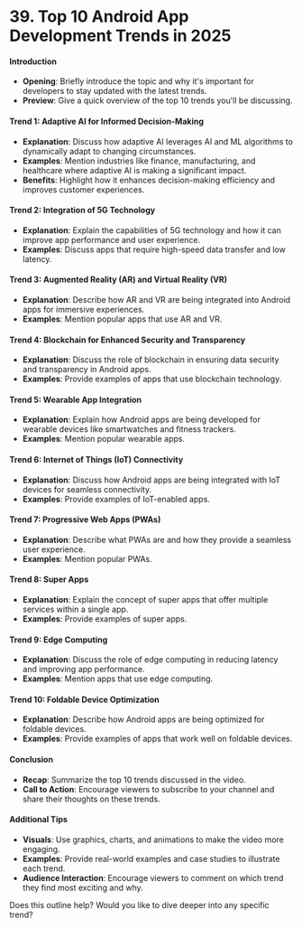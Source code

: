 # 39. Top 10 Android App Development Trends in 2025

#### Introduction

* **Opening**: Briefly introduce the topic and why it's important for developers to stay updated with the latest trends.
* **Preview**: Give a quick overview of the top 10 trends you'll be discussing.

#### Trend 1: Adaptive AI for Informed Decision-Making

* **Explanation**: Discuss how adaptive AI leverages AI and ML algorithms to dynamically adapt to changing circumstances.
* **Examples**: Mention industries like finance, manufacturing, and healthcare where adaptive AI is making a significant impact.
* **Benefits**: Highlight how it enhances decision-making efficiency and improves customer experiences.

#### Trend 2: Integration of 5G Technology

* **Explanation**: Explain the capabilities of 5G technology and how it can improve app performance and user experience.
* **Examples**: Discuss apps that require high-speed data transfer and low latency.

#### Trend 3: Augmented Reality (AR) and Virtual Reality (VR)

* **Explanation**: Describe how AR and VR are being integrated into Android apps for immersive experiences.
* **Examples**: Mention popular apps that use AR and VR.

#### Trend 4: Blockchain for Enhanced Security and Transparency

* **Explanation**: Discuss the role of blockchain in ensuring data security and transparency in Android apps.
* **Examples**: Provide examples of apps that use blockchain technology.

#### Trend 5: Wearable App Integration

* **Explanation**: Explain how Android apps are being developed for wearable devices like smartwatches and fitness trackers.
* **Examples**: Mention popular wearable apps.

#### Trend 6: Internet of Things (IoT) Connectivity

* **Explanation**: Discuss how Android apps are being integrated with IoT devices for seamless connectivity.
* **Examples**: Provide examples of IoT-enabled apps.

#### Trend 7: Progressive Web Apps (PWAs)

* **Explanation**: Describe what PWAs are and how they provide a seamless user experience.
* **Examples**: Mention popular PWAs.

#### Trend 8: Super Apps

* **Explanation**: Explain the concept of super apps that offer multiple services within a single app.
* **Examples**: Provide examples of super apps.

#### Trend 9: Edge Computing

* **Explanation**: Discuss the role of edge computing in reducing latency and improving app performance.
* **Examples**: Mention apps that use edge computing.

#### Trend 10: Foldable Device Optimization

* **Explanation**: Describe how Android apps are being optimized for foldable devices.
* **Examples**: Provide examples of apps that work well on foldable devices.

#### Conclusion

* **Recap**: Summarize the top 10 trends discussed in the video.
* **Call to Action**: Encourage viewers to subscribe to your channel and share their thoughts on these trends.

#### Additional Tips

* **Visuals**: Use graphics, charts, and animations to make the video more engaging.
* **Examples**: Provide real-world examples and case studies to illustrate each trend.
* **Audience Interaction**: Encourage viewers to comment on which trend they find most exciting and why.

Does this outline help? Would you like to dive deeper into any specific trend?

